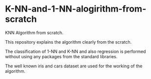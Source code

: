 # K-NN-and-1-NN-alogirithm-from-scratch
KNN Algorithm from scratch.

This repository explains the algorithm clearly from the scratch.

The classification of 1-NN and K-NN and also regression is performed without using any packages from the standard libraries.

The well known iris and cars dataset are used for the working of the algorithm.

